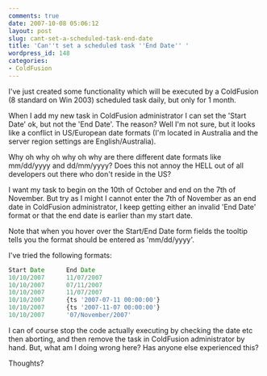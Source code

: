 ```yaml
---
comments: true
date: 2007-10-08 05:06:12
layout: post
slug: cant-set-a-scheduled-task-end-date
title: 'Can''t set a scheduled task ''End Date'' '
wordpress_id: 148
categories:
- ColdFusion
---
```


I've just created some functionality which will be executed by a ColdFusion (8 standard on Win 2003) scheduled task daily, but only for 1 month.

When I add my new task in ColdFusion administrator I can set the 'Start Date' ok, but not the 'End Date'. The reason? Well I'm not sure, but it looks like a conflict in US/European date formats (I'm located in Australia and the server region settings are English/Australia).

Why oh why oh why oh why are there different date formats like mm/dd/yyyy and dd/mm/yyyy? Does this not annoy the HELL out of all developers out there who don't reside in the US?

I want my task to begin on the 10th of October and end on the 7th of November. But try as I might I cannot enter the 7th of November as an end date in ColdFusion administrator, I keep getting either an invalid 'End Date' format or that the end date is earlier than my start date.

Note that when you hover over the Start/End Date form fields the tooltip tells you the format should be entered as 'mm/dd/yyyy'.

I've tried the following formats:

``` javascript
Start Date		End Date
10/10/2007		11/07/2007
10/10/2007		07/11/2007
10/10/2007		11/07/2007
10/10/2007		{ts '2007-07-11 00:00:00'}
10/10/2007		{ts '2007-11-07 00:00:00'}
10/10/2007		'07/November/2007'
```

I can of course stop the code actually executing by checking the date etc then aborting, and then remove the task in ColdFusion administrator by hand. But, what am I doing wrong here? Has anyone else experienced this?

Thoughts?

